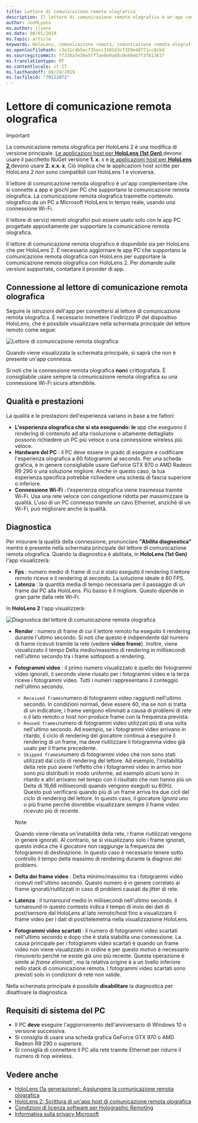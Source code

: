 ```yaml
---
title: Lettore di comunicazione remota olografica
description: Il lettore di comunicazione remota olografico è un'app complementare che si connette a app e giochi per PC che supportano la comunicazione remota olografica. La comunicazione remota olografica trasmette contenuto olografico da un PC a Microsoft HoloLens in tempo reale, usando una connessione Wi-Fi.
author: JonMLyons
ms.author: jlyons
ms.date: 08/01/2019
ms.topic: article
keywords: HoloLens, comunicazione remota, comunicazione remota olografica
ms.openlocfilehash: c3e31cdb5acf35ecc3101d3cf359e40771cc8cbd
ms.sourcegitcommit: ff330a7e36e5ff7ae0e9a08c0e99eb7f3f81361f
ms.translationtype: MT
ms.contentlocale: it-IT
ms.lasthandoff: 08/28/2019
ms.locfileid: "70122072"
---
```

# <a name="holographic-remoting-player"></a>Lettore di comunicazione remota olografica

>[!IMPORTANT]
>La comunicazione remota olografica per HoloLens 2 è una modifica di versione principale. [Le applicazioni host per **HoloLens (1st Gen)** ](add-holographic-remoting.md) devono usare il pacchetto NuGet versione **1. x.** x e [le applicazioni host per **HoloLens 2** ](holographic-remoting-create-host.md) devono usare **2. x.x. x**. Ciò implica che le applicazioni host scritte per HoloLens 2 non sono compatibili con HoloLens 1 e viceversa.

Il lettore di comunicazione remota olografico è un'app complementare che si connette a app e giochi per PC che supportano la comunicazione remota olografica. La comunicazione remota olografica trasmette contenuto olografico da un PC a Microsoft HoloLens in tempo reale, usando una connessione Wi-Fi.

Il lettore di servizi remoti olografici può essere usato solo con le app PC progettate appositamente per supportare la comunicazione remota olografica.

Il lettore di comunicazione remota olografico è disponibile sia per HoloLens che per HoloLens 2.  È necessario aggiornare le app PC che supportano la comunicazione remota olografica con HoloLens per supportare la comunicazione remota olografica con HoloLens 2. Per domande sulle versioni supportate, contattare il provider di app.

## <a name="connecting-to-the-holographic-remoting-player"></a>Connessione al lettore di comunicazione remota olografica

Seguire le istruzioni dell'app per connettersi al lettore di comunicazione remota olografica. È necessario immettere l'indirizzo IP del dispositivo HoloLens, che è possibile visualizzare nella schermata principale del lettore remoto come segue:

![Lettore di comunicazione remota olografica](images/holographicremotingplayer.png)

Quando viene visualizzata la schermata principale, si saprà che non è presente un'app connessa.

Si noti che la connessione remota olografica **non**è crittografata. È consigliabile usare sempre la comunicazione remota olografica su una connessione Wi-Fi sicura attendibile.

## <a name="quality-and-performance"></a>Qualità e prestazioni

La qualità e le prestazioni dell'esperienza variano in base a tre fattori:
* **L'esperienza olografica che si sta eseguendo: le** app che eseguono il rendering di contenuto ad alta risoluzione o altamente dettagliato possono richiedere un PC più veloce o una connessione wireless più veloce.
* **Hardware del PC** : il PC deve essere in grado di eseguire e codificare l'esperienza olografica a 60 fotogrammi al secondo. Per una scheda grafica, è in genere consigliabile usare GeForce GTX 970 o AMD Radeon R9 290 o una soluzione migliore. Anche in questo caso, la tua esperienza specifica potrebbe richiedere una scheda di fascia superiore o inferiore.
* **Connessione Wi-Fi** : l'esperienza olografica viene trasmessa tramite Wi-Fi. Usa una rete veloce con congestione ridotta per massimizzare la qualità. L'uso di un PC connesso tramite un cavo Ethernet, anziché di un Wi-Fi, può migliorare anche la qualità.

## <a name="diagnostics"></a>Diagnostica

Per misurare la qualità della connessione, pronunciare **"Abilita diagnostica"** mentre è presente nella schermata principale del lettore di comunicazione remota olografica. Quando la diagnostica è abilitata, in **HoloLens (1st Gen)** l'app visualizzerà:

* **Fps** : numero medio di frame di cui è stato eseguito il rendering il lettore remoto riceve e il rendering al secondo. La soluzione ideale è 60 FPS.
* **Latenza** : la quantità media di tempo necessaria per il passaggio di un frame dal PC alla HoloLens. Più basso è il migliore. Questo dipende in gran parte dalla rete Wi-Fi.

In **HoloLens 2** l'app visualizzerà:

![Diagnostica del lettore di comunicazione remota olografica](images/holographicremotingplayer-diag.png)

* **Render** : numero di frame di cui il lettore remoto ha eseguito il rendering durante l'ultimo secondo. Si noti che questo è indipendente dal numero di frame ricevuti tramite la rete (vedere **video frame**). Inoltre, viene visualizzato il tempo Delta medio/massimo di rendering in millisecondi nell'ultimo secondo tra i frame sottoposti a rendering.

* **Fotogrammi video** : il primo numero visualizzato è quello dei fotogrammi video ignorati, il secondo viene riusato per i fotogrammi video e la terza riceve i fotogrammi video. Tutti i numeri rappresentano il conteggio nell'ultimo secondo.
    * ```Received frames```numero di fotogrammi video raggiunti nell'ultimo secondo. In condizioni normali, deve essere 60, ma se non si tratta di un indicatore, i frame vengono eliminati a causa di problemi di rete o il lato remoto o host non produce frame con la frequenza prevista.
    * ```Reused frames```numero di fotogrammi video utilizzati più di una volta nell'ultimo secondo. Ad esempio, se i fotogrammi video arrivano in ritardo, il ciclo di rendering del giocatore continua a eseguire il rendering di un frame, ma deve riutilizzare il fotogramma video già usato per il frame precedente.
    * ```Skipped frames```numero di fotogrammi video che non sono stati utilizzati dal ciclo di rendering del lettore. Ad esempio, l'instabilità della rete può avere l'effetto che i fotogrammi video in arrivo non sono più distribuiti in modo uniforme, ad esempio alcuni sono in ritardo e altri arrivano nel tempo con il risultato che non hanno più un Delta di 16,66 millisecondi quando vengono eseguiti su 60Hz. Questo può verificarsi quando più di un frame arriva tra due cicli del ciclo di rendering del lettore. In questo caso, il giocatore *Ignora* uno o più frame perché dovrebbe visualizzare sempre il frame video ricevuto più di recente.

    >[!NOTE]
    >Quando viene rilevata un'instabilità della rete, i frame riutilizzati vengono in genere ignorati. Al contrario, se si visualizzano solo i frame ignorati, questo indica che il giocatore non raggiunge la frequenza dei fotogrammi di destinazione. In questo caso è necessario tenere sotto controllo il tempo delta massimo di rendering durante la diagnosi dei problemi.

* **Delta dei frame video** : Delta minimo/massimo tra i fotogrammi video ricevuti nell'ultimo secondo. Questo numero è in genere correlato ai frame ignorati/riutilizzati in caso di problemi causati da jitter di rete.
* **Latenza** : il turnaround medio in millisecondi nell'ultimo secondo. Il turnaround in questo contesto indica il tempo di invio dei dati di post/sensore dal HoloLens al lato remoto/host fino a visualizzare il frame video per i dati di post/telemetria nella visualizzazione HoloLens.
* **Fotogrammi video scartati** : il numero di fotogrammi video scartati nell'ultimo secondo e dopo che è stata stabilita una connessione. La causa principale per i fotogrammi video scartati è quando un frame video non viene visualizzato in ordine e per questo motivo è necessario rimuoverlo perché ne esiste già uno più recente. Questa operazione è simile ai *frame eliminati* , ma la relativa origine è a un livello inferiore nello stack di comunicazione remota. I fotogrammi video scartati sono previsti solo in condizioni di rete non valide.



Nella schermata principale è possibile **disabilitare** la diagnostica per disattivare la diagnostica.

## <a name="pc-system-requirements"></a>Requisiti di sistema del PC
* Il PC **deve** eseguire l'aggiornamento dell'anniversario di Windows 10 o versione successiva.
* Si consiglia di usare una scheda grafica GeForce GTX 970 o AMD Radeon R9 290 o superiore.
* Si consiglia di connettere il PC alla rete tramite Ethernet per ridurre il numero di hop wireless.

## <a name="see-also"></a>Vedere anche
* [HoloLens (1a generazione): Aggiungere la comunicazione remota olografica](add-holographic-remoting.md)
* [HoloLens 2: Scrittura di un'app host di comunicazione remota olografica](holographic-remoting-create-host.md)
* [Condizioni di licenza software per Holographic Remoting](https://docs.microsoft.com/en-us/legal/mixed-reality/microsoft-holographic-remoting-software-license-terms)
* [Informativa sulla privacy Microsoft](https://go.microsoft.com/fwlink/?LinkId=521839)
